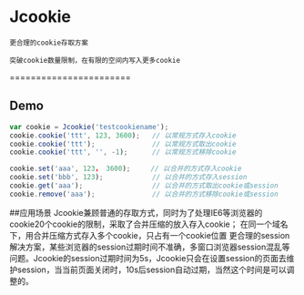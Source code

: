 # Jcookie

    更合理的cookie存取方案

    突破cookie数量限制，在有限的空间内写入更多cookie

=======================

## Demo

```javascript
var cookie = Jcookie('testcookiename');
cookie.cookie('ttt', 123, 3600);   // 以常规方式存入cookie
cookie.cookie('ttt');              // 以常规方式取出cookie
cookie.cookie('ttt', '', -1);      // 以常规方式移除cookie

cookie.set('aaa', 123， 3600);     // 以合并的方式存入cookie
cookie.set('bbb', 123);            // 以合并的方式存入session
cookie.get('aaa');                 // 以合并的方式取出cookie或session
cookie.remove('aaa');              // 以合并的方式移除cookie或session
```

##应用场景
    Jcookie兼顾普通的存取方式，同时为了处理IE6等浏览器的cookie20个cookie的限制，采取了合并压缩的放入存入cookie；
    在同一个域名下，用合并压缩方式存入多个cookie，只占有一个cookie位置
    更合理的session解决方案，某些浏览器的session过期时间不准确，多窗口浏览器session混乱等问题。Jcookie的session过期时间为5s，Jcookie只会在设置session的页面去维护session，当当前页面关闭时，10s后session自动过期，当然这个时间是可以调整的。